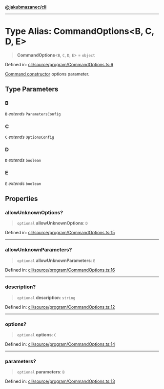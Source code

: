 [**@jakubmazanec/cli**](../README.md)

---

# Type Alias: CommandOptions\<B, C, D, E\>

> **CommandOptions**\<`B`, `C`, `D`, `E`\> = `object`

Defined in:
[cli/source/program/CommandOptions.ts:6](https://github.com/jakubmazanec/tools/blob/acfa246dbb1035f65efb7fa114167a3cbefca108/packages/cli/source/program/CommandOptions.ts#L6)

[Command constructor](../classes/Command.md#constructor) options parameter.

## Type Parameters

### B

`B` _extends_ `ParametersConfig`

### C

`C` _extends_ `OptionsConfig`

### D

`D` _extends_ `boolean`

### E

`E` _extends_ `boolean`

## Properties

### allowUnknownOptions?

> `optional` **allowUnknownOptions**: `D`

Defined in:
[cli/source/program/CommandOptions.ts:15](https://github.com/jakubmazanec/tools/blob/acfa246dbb1035f65efb7fa114167a3cbefca108/packages/cli/source/program/CommandOptions.ts#L15)

---

### allowUnknownParameters?

> `optional` **allowUnknownParameters**: `E`

Defined in:
[cli/source/program/CommandOptions.ts:16](https://github.com/jakubmazanec/tools/blob/acfa246dbb1035f65efb7fa114167a3cbefca108/packages/cli/source/program/CommandOptions.ts#L16)

---

### description?

> `optional` **description**: `string`

Defined in:
[cli/source/program/CommandOptions.ts:12](https://github.com/jakubmazanec/tools/blob/acfa246dbb1035f65efb7fa114167a3cbefca108/packages/cli/source/program/CommandOptions.ts#L12)

---

### options?

> `optional` **options**: `C`

Defined in:
[cli/source/program/CommandOptions.ts:14](https://github.com/jakubmazanec/tools/blob/acfa246dbb1035f65efb7fa114167a3cbefca108/packages/cli/source/program/CommandOptions.ts#L14)

---

### parameters?

> `optional` **parameters**: `B`

Defined in:
[cli/source/program/CommandOptions.ts:13](https://github.com/jakubmazanec/tools/blob/acfa246dbb1035f65efb7fa114167a3cbefca108/packages/cli/source/program/CommandOptions.ts#L13)
